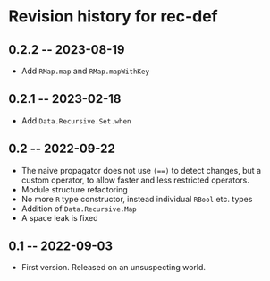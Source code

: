 # Revision history for rec-def

## 0.2.2 -- 2023-08-19

* Add `RMap.map` and `RMap.mapWithKey`

## 0.2.1 -- 2023-02-18

* Add `Data.Recursive.Set.when`

## 0.2 -- 2022-09-22

* The naive propagator does not use `(==)` to detect changes, but a custom
  operator, to allow faster and less restricted operators.
* Module structure refactoring
* No more `R` type constructor, instead individual `RBool` etc. types
* Addition of `Data.Recursive.Map`
* A space leak is fixed

## 0.1 -- 2022-09-03

* First version. Released on an unsuspecting world.
